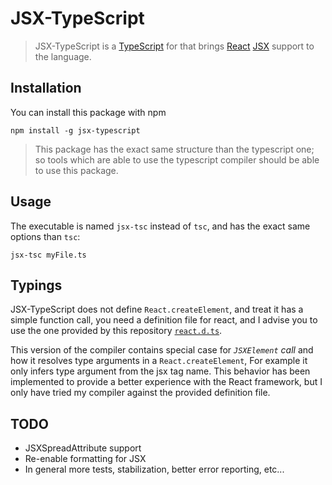 # JSX-TypeScript

> JSX-TypeScript is a [TypeScript](http://www.typescriptlang.org/) for that brings [React](facebook.github.io/react/) [JSX](http://facebook.github.io/jsx/) support to the language.

## Installation 

You can install this package with npm

```
npm install -g jsx-typescript
```

> This package has the exact same structure than the typescript one; so tools which are able to use the typescript compiler should be able to use this package.

## Usage

The executable is named `jsx-tsc` instead of `tsc`, and has the exact same options than `tsc`: 

```
jsx-tsc myFile.ts
```


## Typings


JSX-TypeScript does not define `React.createElement`, and treat it has a simple function call, you need a definition file for react, 
and I advise you to use the one provided by this repository [`react.d.ts`](https://github.com/fdecampredon/jsx-typescript/blob/jsx/typings/react.d.ts).

This version of the compiler contains special case for *`JSXElement` call* and how it resolves type arguments in a `React.createElement`,
For example it only infers type argument from the jsx tag name. This behavior has been implemented to provide a better 
experience with the React framework, but I only have tried my compiler against the provided definition file.


## TODO

* JSXSpreadAttribute support
* Re-enable formatting for JSX
* In general more tests, stabilization, better error reporting, etc...
